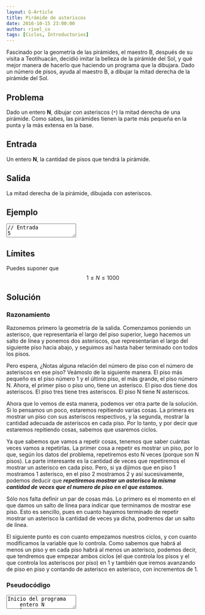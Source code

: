 ```yaml
---
layout: G-Article
title: Pirámide de asteriscos
date: 2016-10-15 23:00:00
author: rivel_co
tags: [Ciclos, Introductorios]
---
```


Fascinado por la geometría de las pirámides, el maestro B, después de su visita a Teotihuacán, decidió imitar la belleza de la pirámide del Sol, y qué mejor manera de hacerlo que haciendo un programa que la dibujara. Dado un número de pisos, ayuda al maestro B, a dibujar la mitad derecha de la pirámide del Sol.

## Problema

Dado un entero **N**, dibujar con asteriscos (`*`) la mitad derecha de una pirámide. Como sabes, las pirámides tienen la parte más pequeña en la punta y la más extensa en la base.

## Entrada

Un entero **N**, la cantidad de pisos que tendrá la pirámide.

## Salida

La mitad derecha de la pirámide, dibujada con asteriscos.

## Ejemplo

<textarea class="output">
// Entrada
5

// Salida
*
**
***
****
*****</textarea>

## Límites

Puedes suponer que $$ 1 \le N \le 1000 $$

## Solución

### Razonamiento

Razonemos primero la geometría de la salida. Comenzamos poniendo un asterisco, que representaría el largo del piso superior, luego hacemos un salto de línea y ponemos dos asteriscos, que representarían el largo del siguiente piso hacia abajo, y seguimos así hasta haber terminado con todos los pisos.

Pero espera, <int>¿Notas alguna relación del número de piso con el número de asteriscos en ese piso?</int> Veámoslo de la siguiente manera. El piso más pequeño es el piso número 1 y el último piso, el más grande, el piso número N. Ahora, el primer piso o piso uno, tiene un asterisco. El piso dos tiene dos asteriscos. El piso tres tiene tres asteriscos. El piso N tiene N asteriscos.

Ahora que lo vemos de esta manera, podemos ver otra parte de la solución. Si lo pensamos un poco, estaremos repitiendo varias cosas. La primera es mostrar un piso con sus asteriscos respectivos, y la segunda, mostrar la cantidad adecuada de asteriscos en cada piso. Por lo tanto, y por decir que estaremos repitiendo cosas, sabemos que usaremos ciclos.

Ya que sabemos que vamos a repetir cosas, tenemos que saber cuántas veces vamos a repetirlas. La primer cosa a repetir es mostrar un piso, por lo que, según los datos del problema, repetiremos esto N veces (porque son N pisos). La parte interesante es la cantidad de veces que repetiremos el mostrar un asterisco en cada piso. Pero, si ya dijimos que en piso 1 mostramos 1 asterisco, en el piso 2 mostramos 2 y así sucesivamente, podemos deducir que ***repetiremos mostrar un asterisco la misma cantidad de veces que el numero de piso en el que estamos***.

Sólo nos falta definir un par de cosas más. Lo primero es el momento en el que damos un salto de línea para indicar que terminamos de mostrar ese piso. Esto es sencillo, pues en cuanto hayamos terminado de repetir mostrar un asterisco la cantidad de veces ya dicha, podremos dar un salto de línea.

El siguiente punto es con cuanto empezamos nuestros ciclos, y con cuanto modificamos la variable que lo controla. Como sabemos que habrá al menos un piso y en cada piso habrá al menos un asterisco, podemos decir, que tendremos que empezar ambos ciclos (el que controla los pisos y el que controla los asteriscos por piso) en 1 y también que iremos avanzando de piso en piso y contando de asterisco en asterisco, con incrementos de 1. 

### Pseudocódigo

<textarea class="output">
Inicio del programa
    entero N
    leer N
    Desde piso=1, hasta piso == N, incrementos de 1:
        Desde asterisco=1, hasta asterisco == piso, incrementos de 1
            mostrar "*"
        fin Desde
        mostrar SaltoDeLinea
    fin Desde
Fin del programa</textarea>